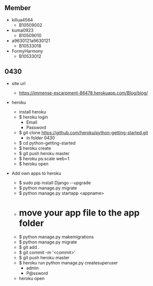 ## Member
- killua4564
    - B10509002
- kuma0923
    - B10509010
- a9630121a9630121
    - B10533018
- FormyHarmony
    - B10533012

## 0430
- site url
    - https://immense-escarpment-86478.herokuapp.com/Blog/blog/
- heroku
    - install heroku
    - $ heroku login
        - Email
        - Password
    - $ git clone https://github.com/heroku/python-getting-started.git
        - in folder 0430
    - $ cd python-getting-started
    - $ heroku create
    - $ git push heroku master
    - $ heroku ps:scale web=1
    - $ heroku open

- Add own apps to heroku
    - $ sudo pip install Django --upgrade
    - $ python manage.py migrate
    - $ python manage.py startapp \<appname\>
    - # move your app file to the app folder
    - $ python manage.py makemigrations
    - $ python manage.py migrate
    - $ git add .
    - $ git commit -m '\<commit\>'
    - $ git push heroku master
    - $ heroku run python manage.py createsuperuser
        - admin
        - P@ssword
    - heroku open


